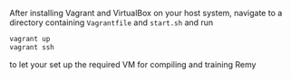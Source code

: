 After installing Vagrant and VirtualBox on your host system, navigate to a directory containing `Vagrantfile` and `start.sh` and run

```bash
vagrant up
vagrant ssh
```

to let your set up the required VM for compiling and training Remy
